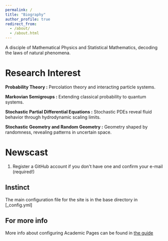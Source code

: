 ```yaml
---
permalink: /
title: "Biography"
author_profile: true
redirect_from: 
  - /about/
  - /about.html
---
```


A disciple of Mathematical Physics and Statistical Mathematics, decoding the laws of natural phenomena.

Research Interest
======
**Probability Theory :** Percolation theory and interacting particle systems.

**Markovian Semigroups :** Extending classical probability to quantum systems.

**Stochastic Partial Differential Equations :** Stochastic PDEs reveal fluid behavior through hydrodynamic scaling limits.

**Stochastic Geometry and Random Geometry :** Geometry shaped by randomness, revealing patterns in uncertain space.

Newscast
======
1. Register a GitHub account if you don't have one and confirm your e-mail (required!)


Instinct
------
The main configuration file for the site is in the base directory in [_config.yml]


For more info
------
More info about configuring Academic Pages can be found in [the guide](https://academicpages.github.io/markdown/)
